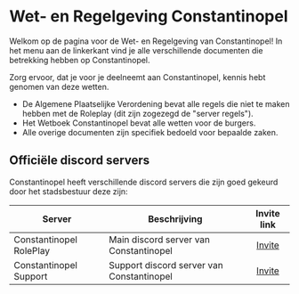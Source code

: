 # Wet- en Regelgeving Constantinopel

Welkom op de pagina voor de Wet- en Regelgeving van Constantinopel!
In het menu aan de linkerkant vind je alle verschillende documenten die betrekking hebben op Constantinopel.

Zorg ervoor, dat je voor je deelneemt aan Constantinopel, kennis hebt genomen van deze wetten.

- De Algemene Plaatselijke Verordening bevat alle regels die niet te maken hebben met de Roleplay (dit zijn zogezegd de "server regels").
- Het Wetboek Constantinopel bevat alle wetten voor de burgers.
- Alle overige documenten zijn specifiek bedoeld voor bepaalde zaken.

## Officiële discord servers

Constantinopel heeft verschillende discord servers die zijn goed gekeurd door het stadsbestuur deze zijn:

| Server | Beschrijving | Invite link |
|---|---|:---:|
|Constantinopel RolePlay| Main discord server van Constantinopel | [Invite](https://discord.gg/constantinopel) |
|Constantinopel Support| Support discord server van Constantinopel | [Invite](https://discord.gg/ZsrxD2ceSS) |